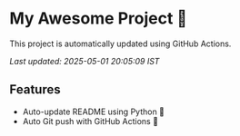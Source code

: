 # My Awesome Project 🚀

This project is automatically updated using GitHub Actions.

_Last updated: 2025-05-01 20:05:09 IST_

## Features
- Auto-update README using Python 🐍
- Auto Git push with GitHub Actions 🤖
